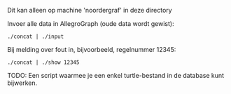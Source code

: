 Dit kan alleen op machine 'noordergraf' in deze directory


Invoer alle data in AllegroGraph (oude data wordt gewist):

    ./concat | ./input


Bij melding over fout in, bijvoorbeeld, regelnummer 12345:

    ./concat | ./show 12345



TODO: Een script waarmee je een enkel turtle-bestand in de database kunt bijwerken.
